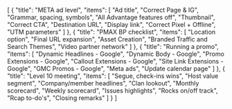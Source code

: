 [
    {
        "title": "META ad level",
        "items": [
            "Ad title",
            "Correct Page & IG",
            "Grammar, spacing, symbols",
            "All Advantage features off",
            "Thumbnail",
            "Correct CTA",
            "Destination URL",
            "Display link",
            "Correct Pixel + Offline",
            "UTM parameters"
        ]
    },
    {
        "title": "PMAX BP checklist",
        "items": [
            "Location option",
            "Final URL expansion",
            "Asset Creation",
            "Branded Traffic and Search Themes",
            "Video partner network"
        ]
    },
    {
        "title": "Running a promo",
        "items": [
            "Dynamic Headlines - Google",
            "Dynamic Body - Google",
            "Promo Extensions - Google",
            "Callout Extensions - Google",
            "Site Link Extensions - Google",
            "GMC Promos - Google",
            "Meta ads",
            "Update calendar page"
        ]
    },
        {
        "title": "Level 10 meeting",
        "items": [
            "Segue, check-ins wins",
            "Host value segment",
            "Company/member headlines",
            "Clan lookout",
            "Monthly scorecard",
            "Weekly scorecard",
            "Issues highlights",
            "Rocks on/off track",
            "Rcap to-do's",
            "Closing remarks"
        ]
    }
]
